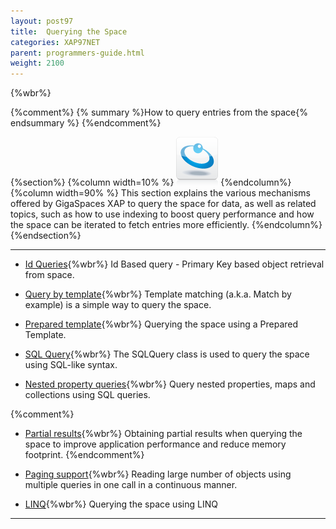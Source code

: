 ```yaml
---
layout: post97
title:  Querying the Space
categories: XAP97NET
parent: programmers-guide.html
weight: 2100
---
```


{%wbr%}

{%comment%}
{% summary %}How to query entries from the space{% endsummary %}
{%endcomment%}

{%section%}
{%column width=10% %}
![data-access.jpg](/attachment_files/subject/data-access.png)
{%endcolumn%}
{%column width=90% %}
This section explains the various mechanisms offered by GigaSpaces XAP to query the space for data, as well as related topics, such as how to use indexing to boost query performance and how the space can be iterated to fetch entries more efficiently.
{%endcolumn%}
{%endsection%}

<hr/>


- [Id Queries](./query-by-id.html){%wbr%}
Id Based query - Primary Key based object retrieval from space.

- [Query by template](./query-template-matching.html){%wbr%}
Template matching (a.k.a. Match by example) is a simple way to query the space.

- [Prepared template](./query-prepared-template.html){%wbr%}
Querying the space using a Prepared Template.

- [SQL Query](./query-sql.html){%wbr%}
The SQLQuery class is used to query the space using SQL-like syntax.

- [Nested property queries](./query-nested-properties.html){%wbr%}
Query nested properties, maps and collections using SQL queries.

{%comment%}
- [Partial results](./query-partial-results.html){%wbr%}
Obtaining partial results when querying the space to improve application performance and reduce memory footprint.
{%endcomment%}

- [Paging support](./query-paging-support.html){%wbr%}
Reading large number of objects using multiple queries in one call in a continuous manner.

- [LINQ](./query-linq.html){%wbr%}
Querying the space using LINQ
<hr/>

